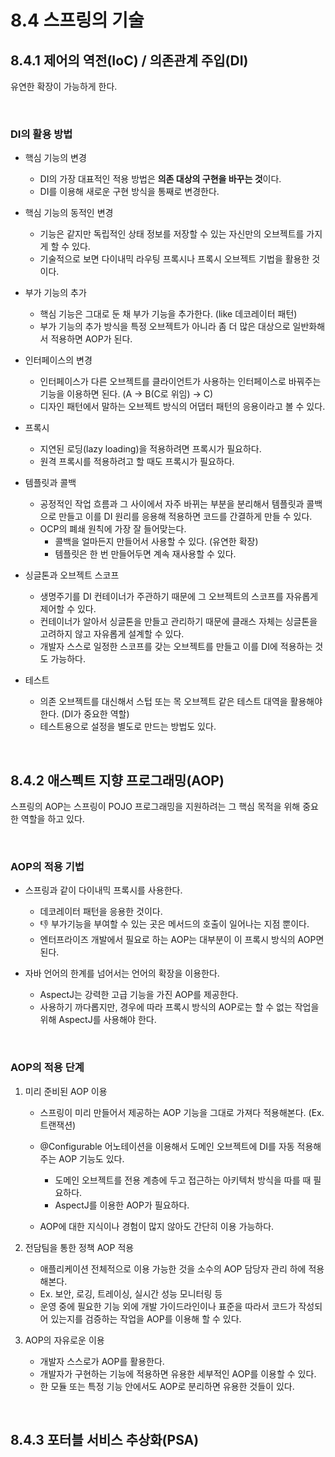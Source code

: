 # 8.4 스프링의 기술
## 8.4.1 제어의 역전(IoC) / 의존관계 주입(DI)
유연한 확장이 가능하게 한다.

<br/>

### DI의 활용 방법
- 핵심 기능의 변경
  - DI의 가장 대표적인 적용 방법은 **의존 대상의 구현을 바꾸는 것**이다.
  - DI를 이용해 새로운 구현 방식을 통째로 변경한다.
 
- 핵심 기능의 동적인 변경
  - 기능은 같지만 독립적인 상태 정보를 저장할 수 있는 자신만의 오브젝트를 가지게 할 수 있다.
  - 기술적으로 보면 다이내믹 라우팅 프록시나 프록시 오브젝트 기법을 활용한 것이다.
 
- 부가 기능의 추가
  - 핵심 기능은 그대로 둔 채 부가 기능을 추가한다. (like 데코레이터 패턴)
  - 부가 기능의 추가 방식을 특정 오브젝트가 아니라 좀 더 많은 대상으로 일반화해서 적용하면 AOP가 된다.
 
- 인터페이스의 변경
  - 인터페이스가 다른 오브젝트를 클라이언트가 사용하는 인터페이스로 바꿔주는 기능을 이용하면 된다. (A -> B(C로 위임) -> C)
  - 디자인 패턴에서 말하는 오브젝트 방식의 어댑터 패턴의 응용이라고 볼 수 있다.
 
- 프록시
  - 지연된 로딩(lazy loading)을 적용하려면 프록시가 필요하다.
  - 원격 프록시를 적용하려고 할 때도 프록시가 필요하다.
 
- 템플릿과 콜백
  - 공정적인 작업 흐름과 그 사이에서 자주 바뀌는 부분을 분리해서 템플릿과 콜백으로 만들고 이를 DI 원리를 응용해 적용하면 코드를 간결하게 만들 수 있다.
  - OCP의 폐쇄 원칙에 가장 잘 들어맞는다.
    - 콜백을 얼마든지 만들어서 사용할 수 있다. (유연한 확장)
    - 템플릿은 한 번 만들어두면 계속 재사용할 수 있다.
   
- 싱글톤과 오브젝트 스코프
  - 생명주기를 DI 컨테이너가 주관하기 때문에 그 오브젝트의 스코프를 자유롭게 제어할 수 있다.
  - 컨테이너가 알아서 싱글톤을 만들고 관리하기 때문에 클래스 자체는 싱글톤을 고려하지 않고 자유롭게 설계할 수 있다.
  - 개발자 스스로 일정한 스코프를 갖는 오브젝트를 만들고 이를 DI에 적용하는 것도 가능하다.
 
- 테스트
  - 의존 오브젝트를 대신해서 스텁 또는 목 오브젝트 같은 테스트 대역을 활용해야 한다. (DI가 중요한 역할)
  - 테스트용으로 설정을 별도로 만드는 방법도 있다.
 
<br/>

## 8.4.2 애스펙트 지향 프로그래밍(AOP)
스프링의 AOP는 스프링이 POJO 프로그래밍을 지원하려는 그 핵심 목적을 위해 중요한 역할을 하고 있다.

<br/>

### AOP의 적용 기법
- 스프링과 같이 다이내믹 프록시를 사용한다.
  - 데코레이터 패턴을 응용한 것이다.
  - 👎 부가기능을 부여할 수 있는 곳은 메서드의 호출이 일어나는 지점 뿐이다.
  - 엔터프라이즈 개발에서 필요로 하는 AOP는 대부분이 이 프록시 방식의 AOP면 된다.
 
- 자바 언어의 한계를 넘어서는 언어의 확장을 이용한다.
  - AspectJ는 강력한 고급 기능을 가진 AOP를 제공한다.
  - 사용하기 까다롭지만, 경우에 따라 프록시 방식의 AOP로는 할 수 없는 작업을 위해 AspectJ를 사용해야 한다.
 
<br/>

### AOP의 적용 단계
1. 미리 준비된 AOP 이용
   - 스프링이 미리 만들어서 제공하는 AOP 기능을 그대로 가져다 적용해본다. (Ex. 트랜잭션)
   - @Configurable 어노테이션을 이용해서 도메인 오브젝트에 DI를 자동 적용해주는 AOP 기능도 있다.
     - 도메인 오브젝트를 전용 계층에 두고 접근하는 아키텍처 방식을 따를 때 필요하다.
     - AspectJ를 이용한 AOP가 필요하다.
    
   - AOP에 대한 지식이나 경험이 많지 않아도 간단히 이용 가능하다.
  
2. 전담팀을 통한 정책 AOP 적용
   - 애플리케이션 전체적으로 이용 가능한 것을 소수의 AOP 담당자 관리 하에 적용해본다.
   - Ex. 보안, 로깅, 트레이싱, 실시간 성능 모니터링 등
   - 운영 중에 필요한 기능 외에 개발 가이드라인이나 표준을 따라서 코드가 작성되어 있는지를 검증하는 작업을 AOP를 이용해 할 수 있다.
  
3. AOP의 자유로운 이용
   - 개발자 스스로가 AOP를 활용한다.
   - 개발자가 구현하는 기능에 적용하면 유용한 세부적인 AOP를 이용할 수 있다.
   - 한 모듈 또는 특정 기능 안에서도 AOP로 분리하면 유용한 것들이 있다.
  
<br/>

## 8.4.3 포터블 서비스 추상화(PSA)
